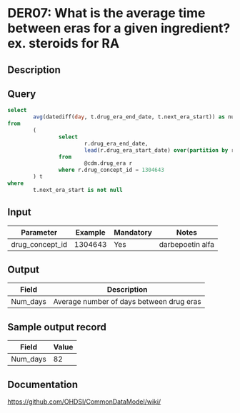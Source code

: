 <!---
Group:drug era
Name:DER07 What is the average time between eras for a given ingredient? ex. steroids for RA
Author:Patrick Ryan
CDM Version: 5.3
-->

# DER07: What is the average time between eras for a given ingredient? ex. steroids for RA

## Description
## Query
```sql
select
        avg(datediff(day, t.drug_era_end_date, t.next_era_start)) as num_days
from
        (
                select
                        r.drug_era_end_date,
                        lead(r.drug_era_start_date) over(partition by r.person_id, r.drug_concept_id order by r.drug_era_start_date) as next_era_start
                from
                        @cdm.drug_era r
                where r.drug_concept_id = 1304643
        ) t
where
        t.next_era_start is not null
```

## Input

| Parameter |  Example |  Mandatory |  Notes |
| --- | --- | --- | --- |
| drug_concept_id | 1304643 | Yes | darbepoetin alfa |

## Output

|  Field |  Description |
| --- | --- |
| Num_days |  Average number of days between drug eras |

## Sample output record

|  Field |  Value |
| --- | --- |
| Num_days |  82 |



## Documentation
https://github.com/OHDSI/CommonDataModel/wiki/
